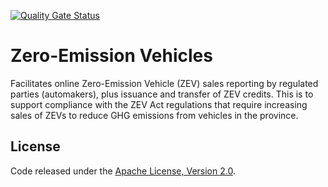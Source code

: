  [![Quality Gate Status](https://sonarcloud.io/api/project_badges/measure?project=bcgov_zeva&metric=alert_status)](https://sonarcloud.io/dashboard?id=bcgov_zeva)
 
# Zero-Emission Vehicles
Facilitates online Zero-Emission Vehicle (ZEV) sales reporting by regulated parties (automakers), plus issuance and transfer of ZEV credits. This is to support compliance with the ZEV Act regulations that require increasing sales of ZEVs to reduce GHG emissions from vehicles in the province.

## License
Code released under the [Apache License, Version 2.0](./LICENSE).
